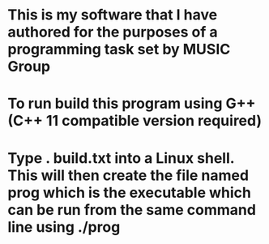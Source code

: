 # This is my software that I have authored for the purposes of a programming task set by MUSIC Group 

# To run build this program using G++ (C++ 11 compatible version required)
# Type . build.txt into a Linux shell.  This will then create the file named prog which is the executable which can be run from the same command line using ./prog


